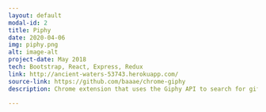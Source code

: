 ```yaml
---
layout: default
modal-id: 2
title: Piphy
date: 2020-04-06
img: piphy.png
alt: image-alt
project-date: May 2018
tech: Bootstrap, React, Express, Redux
link: http://ancient-waters-53743.herokuapp.com/
source-link: https://github.com/baaae/chrome-giphy
description: Chrome extension that uses the Giphy API to search for gifs and allows the user to copy it to the clipboard.

---
```

